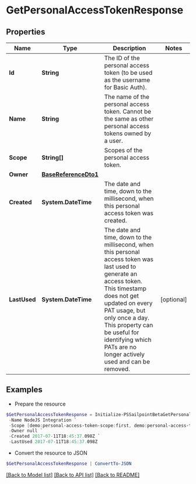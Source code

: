 # GetPersonalAccessTokenResponse
## Properties

Name | Type | Description | Notes
------------ | ------------- | ------------- | -------------
**Id** | **String** | The ID of the personal access token (to be used as the username for Basic Auth). | 
**Name** | **String** | The name of the personal access token. Cannot be the same as other personal access tokens owned by a user. | 
**Scope** | **String[]** | Scopes of the personal  access token. | 
**Owner** | [**BaseReferenceDto1**](BaseReferenceDto1.md) |  | 
**Created** | **System.DateTime** | The date and time, down to the millisecond, when this personal access token was created. | 
**LastUsed** | **System.DateTime** | The date and time, down to the millisecond, when this personal access token was last used to generate an access token. This timestamp does not get updated on every PAT usage, but only once a day. This property can be useful for identifying which PATs are no longer actively used and can be removed. | [optional] 

## Examples

- Prepare the resource
```powershell
$GetPersonalAccessTokenResponse = Initialize-PSSailpointBetaGetPersonalAccessTokenResponse  -Id 86f1dc6fe8f54414950454cbb11278fa `
 -Name NodeJS Integration `
 -Scope [demo:personal-access-token-scope:first, demo:personal-access-token-scope:second] `
 -Owner null `
 -Created 2017-07-11T18:45:37.098Z `
 -LastUsed 2017-07-11T18:45:37.098Z
```

- Convert the resource to JSON
```powershell
$GetPersonalAccessTokenResponse | ConvertTo-JSON
```

[[Back to Model list]](../README.md#documentation-for-models) [[Back to API list]](../README.md#documentation-for-api-endpoints) [[Back to README]](../README.md)


